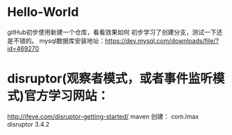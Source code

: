 # Hello-World
gitHub初步使用新建一个仓库，看看效果如何
初步学习了创建分支，测试一下还是不错的。
mysql数据库安装地址：https://dev.mysql.com/downloads/file/?id=469270

# disruptor(观察者模式，或者事件监听模式)官方学习网站：
http://ifeve.com/disruptor-getting-started/
maven 创建：
<dependency>
   <groupId>com.lmax</groupId>
   <artifactId>disruptor</artifactId>
   <version>3.4.2</version>
</dependency>
